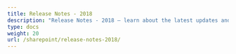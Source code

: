 ```yaml
---
title: Release Notes - 2018
description: "Release Notes - 2018 – learn about the latest updates and fixes."
type: docs
weight: 20
url: /sharepoint/release-notes-2018/
---
```


